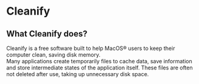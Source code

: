 # Cleanify

## What Cleanify does?

Cleanify is a free software built to help MacOS&reg; users to keep their computer clean, saving disk memory. <br>
Many applications create temporarily files to cache data, save information and store intermediate states of the application itself. These files are often not deleted after use, taking up unnecessary disk space.